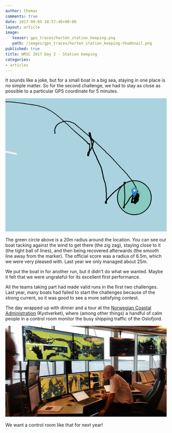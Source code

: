 ```yaml
---
author: thomas
comments: true
date: 2017-09-05 18:57:46+00:00
layout: article
image:
   teaser: gps_traces/horten_station_keeping.png
   path: /images/gps_traces/horten_station_keeping-thumbnail.png
published: true
title: WRSC 2017 Day 2 - Station keeping
categories:
- articles
---
```


It sounds like a joke, but for a small boat in a big sea, staying in one place
is no simple matter. So for the second challenge, we had to stay as close as
possible to a particular GPS coordinate for 5 minutes.

![station keeping GPS trace](/images/gps_traces/horten_station_keeping.png)

The green circle above is a 20m radius around the location. You can see our
boat tacking against the wind to get there (the zig zag), staying close to it
(the tight ball of lines), and then being recovered afterwards (the smooth line
away from the marker). The official score was a radius of 6.5m, which we were
very pleased with. Last year we only managed about 25m.

We put the boat in for another run, but it didn't do what we wanted. Maybe it
felt that we were ungrateful for its excellent first performance.

All the teams taking part had made valid runs in the first two challenges.
Last year, many boats had failed to start the challenges because of the strong
current, so it was good to see a more satisfying contest.

The day wrapped up with dinner and a tour at the [Norwegian Coastal
Administration](http://www.kystverket.no/en) (Kystverket),
where (among other things) a handful of calm people in a control room monitor
the busy shipping traffic of the Oslofjord.

![kystverket control room](/images/kystverket.jpg)

We want a control room like that for next year!
